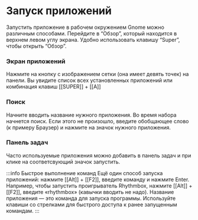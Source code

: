 # Запуск приложений

Запустить приложение в рабочем окружением Gnome можно различным способами. Перейдите в “Обзор”, который находится в верхнем левом углу экрана. Удобно использовать клавишу “Super”, чтобы открыть “Обзор”.

### Экран приложений
Нажмите на кнопку с изображением сетки (она имеет девять точек) на панели. Вы увидите список всех установленных приложений или комбинация клавиш [[SUPER]] + [[A]]

### Поиск
Начните вводить название нужного приложения. Во время набора начнется поиск. Если этого не произошло, введите обобщающее cлово (к примеру Браузер) и нажмите на значок нужного приложения.

### Панель задач
Часто используемые приложения можно добавить в панель задач и при клике на соответсвующий значок запустить.

:::info Быстрое выполнение команд
Ещё один способ запуска приложений: нажмите [[Alt]] + [[F2]], введите команду и нажмите Enter.
Например, чтобы запустить проигрыватель Rhythmbox, нажмите [[Alt]] + [[F2]], введите «rhythmbox» (кавычки вводить не надо). Название приложения — это команда для запуска программы.
Используйте клавиши со стрелками для быстрого доступа к ранее запущенным командам.
:::
